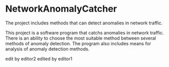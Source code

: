 # NetworkAnomalyCatcher
The project includes methods that can detect anomalies in network traffic.

This project is a software program that catchs anomalies in network traffic. 
There is an ability to choose the most suitable method between several methods of anomaly detection.
The program also includes means for analysis of anomaly detection methods.

edit by editor2
edited by editor1
